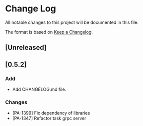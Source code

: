 # Change Log
All notable changes to this project will be documented in this file.

The format is based on [Keep a Changelog](http://keepachangelog.com/).

## [Unreleased]

## [0.5.2]
### Add
- Add CHANGELOG.md file.

### Changes
- [PA-1399] Fix dependency of libraries
- [PA-1347] Refactor task grpc server